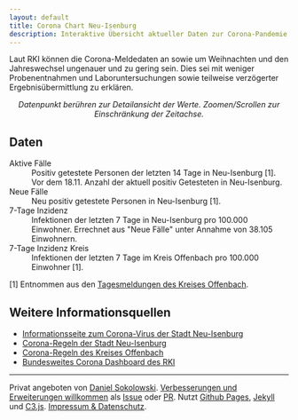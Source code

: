 ```yaml
---
layout: default
title: Corona Chart Neu-Isenburg
description: Interaktive Übersicht aktueller Daten zur Corona-Pandemie in Neu-Isenburg.
---
```


Laut RKI können die Corona-Meldedaten an sowie um Weihnachten und den Jahreswechsel ungenauer und zu gering sein. Dies sei mit weniger Probenentnahmen und Laboruntersuchungen sowie teilweise verzögerter Ergebnisübermittlung zu erklären.

<div id="chart"></div>

<i style="display: block; text-align: center;" aria-hidden="true">Datenpunkt berühren zur Detailansicht der Werte. Zoomen/Scrollen zur Einschränkung der Zeitachse.</i>

## Daten

<dl>
	<dt>Aktive Fälle</dt>
	<dd>Positiv getestete Personen der letzten 14 Tage in Neu-Isenburg [1]. Vor dem 18.11. Anzahl der aktuell positiv Getesteten in Neu-Isenburg.</dd>
	<dt>Neue Fälle</dt>
	<dd>Neu positiv getestete Personen in Neu-Isenburg [1].</dd>
	<dt>7-Tage Inzidenz</dt>
	<dd>Infektionen der letzten 7 Tage in Neu-Isenburg pro 100.000 Einwohner. Errechnet aus "Neue Fälle" unter Annahme von 38.105 Einwohnern.</dd>
	<dt>7-Tage Inzidenz Kreis</dt>
	<dd>Infektionen der letzten 7 Tage im Kreis Offenbach pro 100.000 Einwohner [1].</dd>
</dl>

[1] Entnommen aus den [Tagesmeldungen des Kreises Offenbach](https://www.kreis-offenbach.de/Themen/Gesundheit-Verbraucher-schutz/akut/Corona/Corona-Entwicklung/).

## Weitere Informationsquellen

* [Informationsseite zum Corona-Virus der Stadt Neu-Isenburg](https://neu-isenburg.de/buergerservice/rathauspresse/news-zum-corona-virus/)
* [Corona-Regeln der Stadt Neu-Isenburg](https://neu-isenburg.de/fileadmin/user_upload/Buergerservice/Rathauspresse/covid/201207_corona-regeln-N-I.pdf)
* [Corona-Regeln des Kreises Offenbach](https://neu-isenburg.de/fileadmin/user_upload/Buergerservice/Rathauspresse/covid/201214_corona-regeln_KrOf.pdf)
* [Bundesweites Corona Dashboard des RKI](https://experience.arcgis.com/experience/478220a4c454480e823b17327b2bf1d4)

<hr />

Privat angeboten von [Daniel Sokolowski](https://dsoko.de). [Verbesserungen und Erweiterungen willkommen](https://github.com/DSoko2/Corona-NI#Contributing) als [Issue](https://github.com/DSoko2/Corona-NI/issues) oder [PR](https://github.com/DSoko2/Corona-NI/pulls). Nutzt [Github Pages](https://pages.github.com/), [Jekyll](https://jekyllrb.com/) und [C3.js](https://c3js.org). [Impressum & Datenschutz](impressum-datenschutz.html).

<!-- Load c3.css -->
<link href="assets/c3.min.css" rel="stylesheet">

<!-- Load d3.js and c3.js -->
<script src="assets/d3.min.js" charset="utf-8"></script>
<script src="assets/c3.min.js"></script>
<script type="text/javascript">
	const chart = c3.generate({
	    bindto: '#chart',
	    size: {
			height: 580,
	    },
	    data: {
	    	x: 'date',
	    	xFormat: '%d\.%m\.%Y',
	    	columns: [],
	    	axes: {
	    		'Neue Fälle': 'y2'
	    	},
		    types: {
		    	'Neue Fälle': 'bar'
		    },
		    colors: {
		    	// https://learnui.design/tools/data-color-picker.html#palette
		    	'Neue Fälle': '#FDA',
		    	'Aktive Fälle': '#ffa600',
		    	'7-Tage Inzidenz': '#bc5090',
		    	'7-Tage Inzidenz Kreis': '#003f5c',
			},
	    },
	    axis: {
	        x: {
	            type: 'timeseries',
	            tick: {
	                format: '%d.%m.%y',
                    fit:true,
                    culling: {
                        max: window.innerWidth > 500 ? 8 : 5
                    }
	            }
		    },
	        y2: {
	            show: true
	        }
   		},
	    subchart: {
	        show: true
	    },
	    zoom: {
	        enabled: true
	    }
	});

	const population = 38105; // Wikipedia as of 31.12.2019

	const request = new XMLHttpRequest();
	request.open('GET', 'data-kreis-offenbach.json');
	request.responseType = 'json';
	request.send();
	request.onload = function() {
		const data = request.response;
		const date = ['date'].concat(data.map(v => v['date']));
		const activeCases = ['Aktive Fälle'].concat(data.map(v => v['activeCasesNI']));
		const newCasesNI = ['Neue Fälle'].concat(data.map(v => v['newCasesNI']));
		const sevenDaysIncidenceKO = ['7-Tage Inzidenz Kreis'].concat(data.map(v => v['sevenDaysIncidenceKO']));
		const activeCasesKO = ['Aktive Fälle Kreis'].concat(data.map(v => v['activeCasesKO']));

		const sevenDaysInfectionsNI = ['7-Tage Infektionen', null, null, null, null, null, null].concat(
			[...Array(Math.max(0, newCasesNI.length - 6)).keys()]
				.map(firstDay => newCasesNI.slice(firstDay+1,firstDay+8)
				.reduce((sum, summand) => sum + summand, 0)));
		const sevenDaysIncidenceNI = ['7-Tage Inzidenz'].concat(sevenDaysInfectionsNI.slice(1)
			.map(v => v === null ? null : Number(100000.0 * v / population).toFixed(1)));

		chart.load({
			columns: [date, activeCases, newCasesNI, sevenDaysIncidenceNI, sevenDaysIncidenceKO]
		});

		// Screen reader accessibility
		const dataPointEventTarget = document.querySelector('.c3-event-rect');
		const chartSvg = document.querySelector('#chart > svg');
		const chartDataPoints = Array.from(document.querySelectorAll('#chart .c3-axis.c3-axis-x .tick'));
		const chartIrrelevantAccessibilityTreeNodes = Array.from(document.querySelectorAll('#chart > svg > * > :not(.c3-axis-x), #chart > svg > * > :not(.c3-axis), #chart > svg > * > .c3-axis-x.c3-axis > :not(.tick)'));
		const chartTooltip = document.querySelector('#chart .c3-tooltip-container');

		chartSvg.setAttribute('role', 'graphics-document document');
		chartSvg.setAttribute('aria-label', 'Diagramm täglicher Daten zu Corona in Neu-Isenburg');
		chartIrrelevantAccessibilityTreeNodes.forEach(node => node.setAttribute('aria-hidden', 'true'));
		chartTooltip.setAttribute('id', 'chart-tooltip');
		chartTooltip.setAttribute('aria-hidden', 'true');

		chartDataPoints.forEach((node, index) => {
				node.setAttribute('tabindex', 0);
				node.setAttribute('role', 'graphics-symbol img');
				node.setAttribute('aria-describedby', 'chart-tooltip');
				node.addEventListener('focus', d => {
					const tickClientRect = d.target.getBoundingClientRect();
					const mouseMoveEvent = document.createEvent("MouseEvents");
					mouseMoveEvent.initMouseEvent(
						"mousemove", //event type : click, mousedown, mouseup, mouseover, mousemove, mouseout.  
						true, //canBubble
						false, //cancelable
						window, //event's AbstractView : should be window 
						1, // detail : Event's mouse click count 
						window.screenX + tickClientRect.left + tickClientRect.width / 2, // screenX
						window.screenY + tickClientRect.top - 20, // screenY
						tickClientRect.left + tickClientRect.width / 2, // clientX
						tickClientRect.top - 20, // clientY
						false, // ctrlKey
						false, // altKey
						false, // shiftKey
						false, // metaKey 
						0, // button : 0 = click, 1 = middle button, 2 = right button  
						null // relatedTarget : Only used with some event types (e.g. mouseover and mouseout). In other cases, pass null.
					);
					dataPointEventTarget.dispatchEvent(mouseMoveEvent);
				});
			});
	}
</script>
